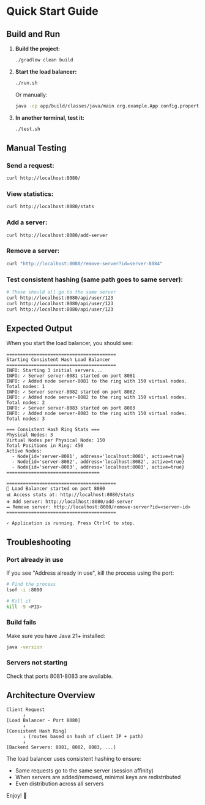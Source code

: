 # Quick Start Guide

## Build and Run

1. **Build the project:**

    ```bash
    ./gradlew clean build
    ```

2. **Start the load balancer:**

    ```bash
    ./run.sh
    ```

    Or manually:

    ```bash
    java -cp app/build/classes/java/main org.example.App config.properties
    ```

3. **In another terminal, test it:**
    ```bash
    ./test.sh
    ```

## Manual Testing

### Send a request:

```bash
curl http://localhost:8080/
```

### View statistics:

```bash
curl http://localhost:8080/stats
```

### Add a server:

```bash
curl http://localhost:8080/add-server
```

### Remove a server:

```bash
curl "http://localhost:8080/remove-server?id=server-8084"
```

### Test consistent hashing (same path goes to same server):

```bash
# These should all go to the same server
curl http://localhost:8080/api/user/123
curl http://localhost:8080/api/user/123
curl http://localhost:8080/api/user/123
```

## Expected Output

When you start the load balancer, you should see:

```
========================================
Starting Consistent Hash Load Balancer
========================================
INFO: Starting 3 initial servers...
INFO: ✓ Server server-8081 started on port 8081
INFO: ✓ Added node server-8081 to the ring with 150 virtual nodes. Total nodes: 1
INFO: ✓ Server server-8082 started on port 8082
INFO: ✓ Added node server-8082 to the ring with 150 virtual nodes. Total nodes: 2
INFO: ✓ Server server-8083 started on port 8083
INFO: ✓ Added node server-8083 to the ring with 150 virtual nodes. Total nodes: 3

=== Consistent Hash Ring Stats ===
Physical Nodes: 3
Virtual Nodes per Physical Node: 150
Total Positions in Ring: 450
Active Nodes:
  - Node{id='server-8081', address='localhost:8081', active=true}
  - Node{id='server-8082', address='localhost:8082', active=true}
  - Node{id='server-8083', address='localhost:8083', active=true}
==================================

========================================
🎯 Load Balancer started on port 8080
📊 Access stats at: http://localhost:8080/stats
➕ Add server: http://localhost:8080/add-server
➖ Remove server: http://localhost:8080/remove-server?id=<server-id>
========================================

✓ Application is running. Press Ctrl+C to stop.
```

## Troubleshooting

### Port already in use

If you see "Address already in use", kill the process using the port:

```bash
# Find the process
lsof -i :8080

# Kill it
kill -9 <PID>
```

### Build fails

Make sure you have Java 21+ installed:

```bash
java -version
```

### Servers not starting

Check that ports 8081-8083 are available.

## Architecture Overview

```
Client Request
      ↓
[Load Balancer - Port 8080]
      ↓
[Consistent Hash Ring]
      ↓ (routes based on hash of client IP + path)
      ↓
[Backend Servers: 8081, 8082, 8083, ...]
```

The load balancer uses consistent hashing to ensure:

-   Same requests go to the same server (session affinity)
-   When servers are added/removed, minimal keys are redistributed
-   Even distribution across all servers

Enjoy! 🚀
